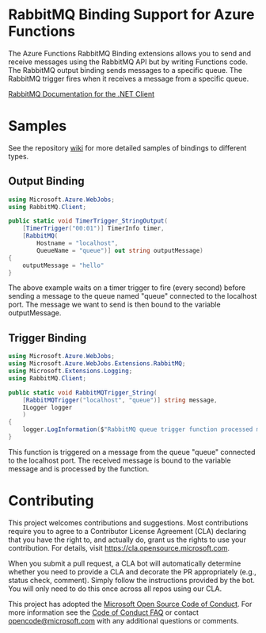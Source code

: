 # RabbitMQ Binding Support for Azure Functions

The Azure Functions RabbitMQ Binding extensions allows you to send and receive messages using the RabbitMQ API but by writing Functions code. The RabbitMQ output binding sends messages to a specific queue. The RabbitMQ trigger fires when it receives a message from a specific queue.

[RabbitMQ Documentation for the .NET Client](https://www.rabbitmq.com/dotnet-api-guide.html)

# Samples

See the repository [wiki](https://github.com/katiecai/azure-functions-rabbitmq-extension/wiki) for more detailed samples of bindings to different types.

## Output Binding

```C#
using Microsoft.Azure.WebJobs;
using RabbitMQ.Client;

public static void TimerTrigger_StringOutput(
    [TimerTrigger("00:01")] TimerInfo timer,
    [RabbitMQ(
        Hostname = "localhost",
        QueueName = "queue")] out string outputMessage)
{
    outputMessage = "hello"
}
```

The above example waits on a timer trigger to fire (every second) before sending a message to the queue named "queue" connected to the localhost port. The message we want to send is then bound to the variable outputMessage.

## Trigger Binding

```C#
using Microsoft.Azure.WebJobs;
using Microsoft.Azure.WebJobs.Extensions.RabbitMQ;
using Microsoft.Extensions.Logging;
using RabbitMQ.Client;

public static void RabbitMQTrigger_String(
    [RabbitMQTrigger("localhost", "queue")] string message,
    ILogger logger
    )
{
    logger.LogInformation($"RabbitMQ queue trigger function processed message: {message}");
}
```

This function is triggered on a message from the queue "queue" connected to the localhost port. The received message is bound to the variable message and is processed by the function.

# Contributing

This project welcomes contributions and suggestions.  Most contributions require you to agree to a
Contributor License Agreement (CLA) declaring that you have the right to, and actually do, grant us
the rights to use your contribution. For details, visit https://cla.opensource.microsoft.com.

When you submit a pull request, a CLA bot will automatically determine whether you need to provide
a CLA and decorate the PR appropriately (e.g., status check, comment). Simply follow the instructions
provided by the bot. You will only need to do this once across all repos using our CLA.

This project has adopted the [Microsoft Open Source Code of Conduct](https://opensource.microsoft.com/codeofconduct/).
For more information see the [Code of Conduct FAQ](https://opensource.microsoft.com/codeofconduct/faq/) or
contact [opencode@microsoft.com](mailto:opencode@microsoft.com) with any additional questions or comments.
